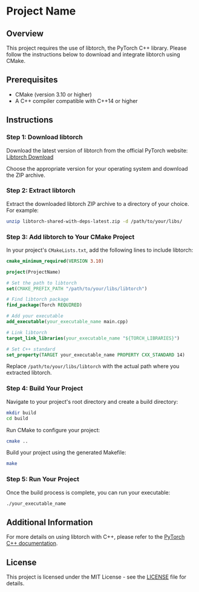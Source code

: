 
# Project Name

## Overview
This project requires the use of libtorch, the PyTorch C++ library. Please follow the instructions below to download and integrate libtorch using CMake.

## Prerequisites
- CMake (version 3.10 or higher)
- A C++ compiler compatible with C++14 or higher

## Instructions

### Step 1: Download libtorch
Download the latest version of libtorch from the official PyTorch website:
[Libtorch Download](https://pytorch.org/get-started/locally/)

Choose the appropriate version for your operating system and download the ZIP archive.

### Step 2: Extract libtorch
Extract the downloaded libtorch ZIP archive to a directory of your choice. For example:
```sh
unzip libtorch-shared-with-deps-latest.zip -d /path/to/your/libs/
```

### Step 3: Add libtorch to Your CMake Project
In your project's `CMakeLists.txt`, add the following lines to include libtorch:

```cmake
cmake_minimum_required(VERSION 3.10)

project(ProjectName)

# Set the path to libtorch
set(CMAKE_PREFIX_PATH "/path/to/your/libs/libtorch")

# Find libtorch package
find_package(Torch REQUIRED)

# Add your executable
add_executable(your_executable_name main.cpp)

# Link libtorch
target_link_libraries(your_executable_name "${TORCH_LIBRARIES}")

# Set C++ standard
set_property(TARGET your_executable_name PROPERTY CXX_STANDARD 14)
```

Replace `/path/to/your/libs/libtorch` with the actual path where you extracted libtorch.

### Step 4: Build Your Project
Navigate to your project's root directory and create a build directory:
```sh
mkdir build
cd build
```

Run CMake to configure your project:
```sh
cmake ..
```

Build your project using the generated Makefile:
```sh
make
```

### Step 5: Run Your Project
Once the build process is complete, you can run your executable:
```sh
./your_executable_name
```

## Additional Information
For more details on using libtorch with C++, please refer to the [PyTorch C++ documentation](https://pytorch.org/cppdocs/).

## License
This project is licensed under the MIT License - see the [LICENSE](LICENSE) file for details.
